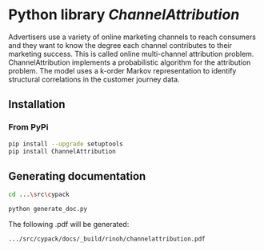 Python library *ChannelAttribution*
===================================

Advertisers use a variety of online marketing channels to reach consumers and they want to know the degree each channel contributes to their marketing success. This is called online multi-channel attribution problem. ChannelAttribution implements a probabilistic algorithm for the attribution problem. The model uses a k-order Markov representation to identify structural correlations in the customer journey data.

Installation
------------

### From PyPi

```bash
pip install --upgrade setuptools
pip install ChannelAttribution
```

Generating documentation
------------------------

```bash
cd ...\src\cypack

python generate_doc.py
```

The following .pdf will be generated:

```bash
.../src/cypack/docs/_build/rinoh/channelattribution.pdf
```